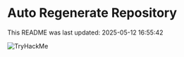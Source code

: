 # Auto Regenerate Repository

This README was last updated: 2025-05-12 16:55:42

 ![TryHackMe](https://tryhackme.com/badge/533634)